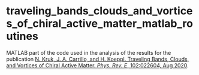 # traveling_bands_clouds_and_vortices_of_chiral_active_matter_matlab_routines

MATLAB part of the code used in the analysis of the results for the publication [N. Kruk, J. A. Carrillo, and H. Koeppl. Traveling Bands, Clouds, and Vortices of Chiral Active Matter. *Phys. Rev. E*, 102:022604, Aug 2020](https://journals.aps.org/pre/abstract/10.1103/PhysRevE.102.022604).
